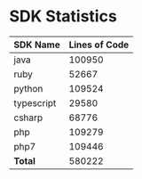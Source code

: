 # SDK Statistics

| SDK Name | Lines of Code |
| -------- | ------------- |
| java | 100950 |
| ruby | 52667 |
| python | 109524 |
| typescript | 29580 |
| csharp | 68776 |
| php | 109279 |
| php7 | 109446 |
| **Total** | 580222 |
